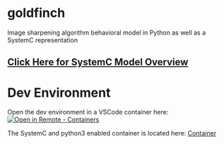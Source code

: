 # goldfinch
Image sharpening algorithm behavioral model in Python as well as a SystemC representation

## [Click Here for SystemC Model Overview](/systemc/)

# Dev Environment

Open the dev environment in a VSCode container here: [![Open in Remote - Containers](https://img.shields.io/static/v1?label=Remote%20-%20Containers&message=Open&color=blue&logo=visualstudiocode)](https://vscode.dev/redirect?url=vscode://ms-vscode-remote.remote-containers/cloneInVolume?url=https://github.com/Smattacus/goldfinch)

The SystemC and python3 enabled container is located here: [Container](https://hub.docker.com/layers/271566704/smattacus/systemc/python3-bullseye/images/sha256-4b1e166283d22cdded6056b99a96b57276b3b32f9a70047e9ca732c3c1786645?context=repo)

